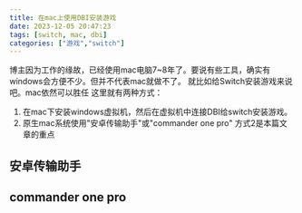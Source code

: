 ```yaml
---
title: 在mac上使用DBI安装游戏
date: 2023-12-05 20:47:23
tags: [switch, mac, dbi]
categories: ["游戏","switch"]
---
```

博主因为工作的缘故，已经使用mac电脑7~8年了。要说有些工具，确实有windows会方便不少。但并不代表mac就做不了。
就比如给Switch安装游戏来说吧。mac依然可以胜任
这里就有两种方式：
1. 在mac下安装windows虚拟机，然后在虚拟机中连接DBI给switch安装游戏。
2. 原生mac系统使用"安卓传输助手"或"commander one pro" 
方式2是本篇文章的重点
## 安卓传输助手

## commander one pro